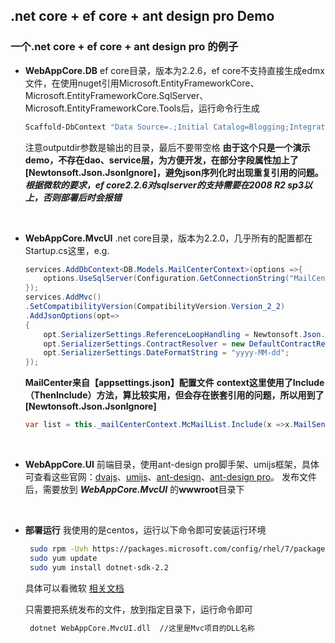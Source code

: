 ﻿## .net core + ef core + ant design pro Demo
### 一个.net core + ef core + ant design pro 的例子

- **WebAppCore.DB**
    ef core目录，版本为2.2.6，ef core不支持直接生成edmx文件，在使用nuget引用Microsoft.EntityFrameworkCore、Microsoft.EntityFrameworkCore.SqlServer、Microsoft.EntityFrameworkCore.Tools后，运行命令行生成
    ```bash
    Scaffold-DbContext "Data Source=.;Initial Catalog=Blogging;Integrated Security=True" Microsoft.EntityFrameworkCore.SqlServer -OutputDir Models
    ```
    注意outputdir参数是输出的目录，最后不要带空格
    **由于这个只是一个演示demo，不存在dao、service层，为方便开发，在部分字段属性加上了[Newtonsoft.Json.JsonIgnore]，避免json序列化时出现重复引用的问题。**
    ***根据微软的要求，ef core2.2.6对sqlserver的支持需要在2008 R2 sp3以上，否则部署后时会报错***
    
&nbsp;

- **WebAppCore.MvcUI**
    .net core目录，版本为2.2.0，几乎所有的配置都在Startup.cs这里，e.g.
    ```C#
    services.AddDbContext<DB.Models.MailCenterContext>(options =>{
	    options.UseSqlServer(Configuration.GetConnectionString("MailCenter"));
    }); 
    services.AddMvc()
	.SetCompatibilityVersion(CompatibilityVersion.Version_2_2)
	.AddJsonOptions(opt=>
	{
		opt.SerializerSettings.ReferenceLoopHandling = Newtonsoft.Json.ReferenceLoopHandling.Ignore;
		opt.SerializerSettings.ContractResolver = new DefaultContractResolver();
		opt.SerializerSettings.DateFormatString = "yyyy-MM-dd";
	});
    ```
    **MailCenter来自【appsettings.json】配置文件**
    **context这里使用了Include（ThenInclude）方法，算比较实用，但会存在嵌套引用的问题，所以用到了[Newtonsoft.Json.JsonIgnore]**
    ```c#
    var list = this._mailCenterContext.McMailList.Include(x =>x.MailSendEnd).Include(x => x.MailSendType); 
    ```
    
&nbsp;

- **WebAppCore.UI**
    前端目录，使用ant-design pro脚手架、umijs框架，具体可查看这些官网：[dvajs](https://dvajs.com/)、[umijs](https://umijs.org/zh/)、[ant-design](https://ant.design/index-cn)、[ant-design pro](https://pro.ant.design/index-cn/)。
    发布文件后，需要放到 ***WebAppCore.MvcUI*** 的****wwwroot****目录下
    
    &nbsp;
    
- **部署运行**
   我使用的是centos，运行以下命令即可安装运行环境
   ```bash
    sudo rpm -Uvh https://packages.microsoft.com/config/rhel/7/packages-microsoft-prod.rpm
    sudo yum update 
    sudo yum install dotnet-sdk-2.2
   ```
   具体可以看微软 [相关文档](https://dotnet.microsoft.com/download/linux-package-manager/centos/sdk-current)
   
   只需要把系统发布的文件，放到指定目录下，运行命令即可
   ```bash
    dotnet WebAppCore.MvcUI.dll  //这里是Mvc项目的DLL名称
   ```